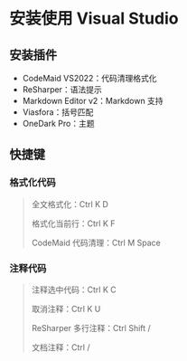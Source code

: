 # 安装使用 Visual Studio

## 安装插件

- CodeMaid VS2022：代码清理格式化
- ReSharper：语法提示
- Markdown Editor v2：Markdown 支持
- Viasfora：括号匹配
- OneDark Pro：主题

## 快捷键

### 格式化代码

> 全文格式化：Ctrl K D
> 
> 格式化当前行：Ctrl K F
> 
> CodeMaid 代码清理：Ctrl M Space

### 注释代码

> 注释选中代码：Ctrl K C
> 
> 取消注释：Ctrl K U
> 
> ReSharper 多行注释：Ctrl Shift /
> 
> 文档注释：Ctrl /
